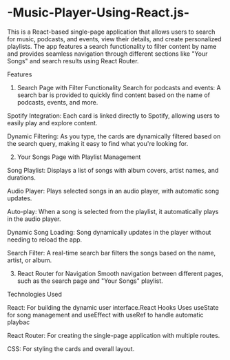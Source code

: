 # -Music-Player-Using-React.js-
This is a React-based single-page application that allows users to search for music, podcasts, and events, view their details, and create personalized playlists. The app features a search functionality to filter content by name and provides seamless navigation through different sections like "Your Songs" and search results using React Router.

Features
1. Search Page with Filter Functionality
Search for podcasts and events: A search bar is provided to quickly find content based on the name of podcasts, events, and more.

Spotify Integration: Each card is linked directly to Spotify, allowing users to easily play and explore content.

Dynamic Filtering: As you type, the cards are dynamically filtered based on the search query, making it easy to find what you're looking for.

2. Your Songs Page with Playlist Management
   
Song Playlist: Displays a list of songs with album covers, artist names, and durations.

Audio Player: Plays selected songs in an audio player, with automatic song updates.

Auto-play: When a song is selected from the playlist, it automatically plays in the audio player.

Dynamic Song Loading: Song dynamically updates in the player without needing to reload the app.



Search Filter: A real-time search bar filters the songs based on the name, artist, or album.


3. React Router for Navigation
Smooth navigation between different pages, such as the search page and "Your Songs" playlist.

Technologies Used

React: For building the dynamic user interface.React Hooks Uses useState for song management and useEffect with useRef to handle automatic playbac

React Router: For creating the single-page application with multiple routes.

CSS: For styling the cards and overall layout.

